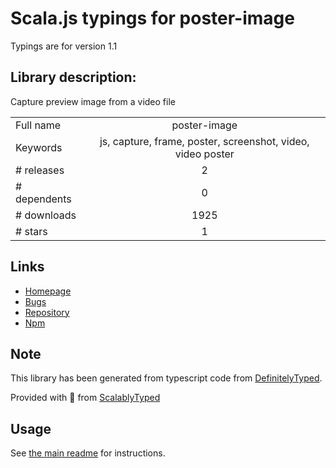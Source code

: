 
# Scala.js typings for poster-image

Typings are for version 1.1

## Library description:
Capture preview image from a video file

|                    |                 |
| ------------------ | :-------------: |
| Full name          | poster-image |
| Keywords           | js, capture, frame, poster, screenshot, video, video poster |
| # releases         | 2 |
| # dependents       | 0 |
| # downloads        | 1925 |
| # stars            | 1 |

## Links
- [Homepage](https://github.com/herrmannplatz/poster-image#readme)
- [Bugs](https://github.com/herrmannplatz/poster-image/issues)
- [Repository](https://github.com/herrmannplatz/poster-image)
- [Npm](https://www.npmjs.com/package/poster-image)
    


## Note
This library has been generated from typescript code from [DefinitelyTyped](https://definitelytyped.org).

Provided with :purple_heart: from [ScalablyTyped](https://github.com/oyvindberg/ScalablyTyped)

## Usage
See [the main readme](../../readme.md) for instructions.


